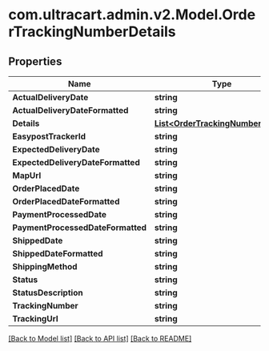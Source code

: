 # com.ultracart.admin.v2.Model.OrderTrackingNumberDetails
## Properties

Name | Type | Description | Notes
------------ | ------------- | ------------- | -------------
**ActualDeliveryDate** | **string** |  | [optional] 
**ActualDeliveryDateFormatted** | **string** |  | [optional] 
**Details** | [**List&lt;OrderTrackingNumberDetail&gt;**](OrderTrackingNumberDetail.md) |  | [optional] 
**EasypostTrackerId** | **string** |  | [optional] 
**ExpectedDeliveryDate** | **string** |  | [optional] 
**ExpectedDeliveryDateFormatted** | **string** |  | [optional] 
**MapUrl** | **string** |  | [optional] 
**OrderPlacedDate** | **string** |  | [optional] 
**OrderPlacedDateFormatted** | **string** |  | [optional] 
**PaymentProcessedDate** | **string** |  | [optional] 
**PaymentProcessedDateFormatted** | **string** |  | [optional] 
**ShippedDate** | **string** |  | [optional] 
**ShippedDateFormatted** | **string** |  | [optional] 
**ShippingMethod** | **string** |  | [optional] 
**Status** | **string** |  | [optional] 
**StatusDescription** | **string** |  | [optional] 
**TrackingNumber** | **string** |  | [optional] 
**TrackingUrl** | **string** |  | [optional] 


[[Back to Model list]](../README.md#documentation-for-models) [[Back to API list]](../README.md#documentation-for-api-endpoints) [[Back to README]](../README.md)

